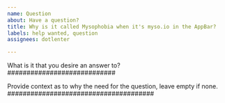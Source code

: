 ```yaml
---
name: Question
about: Have a question?
title: Why is it called Mysophobia when it's myso.io in the AppBar?
labels: help wanted, question
assignees: dotlenter

---
```


What is it that you desire an answer to?
############################

Provide context as to why the need for the question, leave empty if none.
######################################
